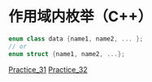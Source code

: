 # 作用域内枚举（C++）

```cpp
enum class data {name1, name2, ... };
// or
enum struct {name1, name2, ...};
```

[Practice_31](../Practice/Practice_31.cpp)
[Practice_32](../Practice/Practice_32.cpp)